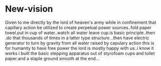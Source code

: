 # New-vision
Given to me directly by the lord of heaven's army while in confinement 
that capillary action be utilized to create perpetual power sources..fold paper towel.put in cup of water..watch all water leave cup.is basic principle..then .do that thousands of times in a latter type structure  ..then have electric generator to turn by gravity from all water raised by capulary action 
this is for humanity to have free power the lord is mostly happy with us..i know it works i built the basic stepping apparatus out of styrofoam cups and toilet paper.and a staple ground smooth at the end...
